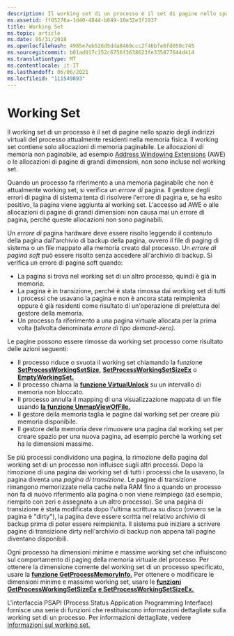 ```yaml
---
description: Il working set di un processo è il set di pagine nello spazio degli indirizzi virtuali del processo attualmente residenti nella memoria fisica.
ms.assetid: ff05276a-1d40-4844-b649-10e32e3f1937
title: Working Set
ms.topic: article
ms.date: 05/31/2018
ms.openlocfilehash: 4985e7eb526d5dda8469ccc2f46bfe6fd050c745
ms.sourcegitcommit: b01ad017c152c6756f3638623fe335877644d414
ms.translationtype: MT
ms.contentlocale: it-IT
ms.lasthandoff: 06/06/2021
ms.locfileid: "111549893"
---
```

# <a name="working-set"></a>Working Set

Il working set di un processo è il set di pagine nello spazio degli indirizzi virtuali del processo attualmente residenti nella memoria fisica. Il working set contiene solo allocazioni di memoria paginabile. Le allocazioni di memoria non paginabile, ad [](large-page-support.md) esempio [Address Windowing Extensions](address-windowing-extensions.md) (AWE) o le allocazioni di pagine di grandi dimensioni, non sono incluse nel working set.

Quando un processo fa riferimento a una memoria paginabile che non è attualmente working set, si verifica *un errore di* pagina. Il gestore degli errori di pagina di sistema tenta di risolvere l'errore di pagina e, se ha esito positivo, la pagina viene aggiunta al working set. L'accesso ad AWE o alle allocazioni di pagine di grandi dimensioni non causa mai un errore di pagina, perché queste allocazioni non sono paginabili.

Un *errore di* pagina hardware deve essere risolto leggendo il contenuto della pagina dall'archivio di backup della pagina, ovvero il file di paging di sistema o un file mappato alla memoria creato dal processo.  Un *errore di pagina soft* può essere risolto senza accedere all'archivio di backup. Si verifica un errore di pagina soft quando:

-   La pagina si trova nel working set di un altro processo, quindi è già in memoria.
-   La pagina è in transizione, perché è stata rimossa dai working set di tutti i processi che usavano la pagina e non è ancora stata reimpienita oppure è già residenti come risultato di un'operazione di prelettura del gestore della memoria.
-   Un processo fa riferimento a una pagina virtuale allocata per la prima volta (talvolta denominata *errore di tipo demand-zero).*

Le pagine possono essere rimosse da working set processo come risultato delle azioni seguenti:

-   Il processo riduce o svuota il working set chiamando la funzione [**SetProcessWorkingSetSize,**](/windows/win32/api/memoryapi/nf-memoryapi-setprocessworkingsetsize) [**SetProcessWorkingSetSizeEx**](/windows/win32/api/memoryapi/nf-memoryapi-setprocessworkingsetsizeex) o [**EmptyWorkingSet.**](/windows/win32/api/psapi/nf-psapi-emptyworkingset)
-   Il processo chiama la [**funzione VirtualUnlock**](/windows/win32/api/memoryapi/nf-memoryapi-virtualunlock) su un intervallo di memoria non bloccato.
-   Il processo annulla il mapping di una visualizzazione mappata di un file usando [**la funzione UnmapViewOfFile.**](/windows/win32/api/memoryapi/nf-memoryapi-unmapviewoffile)
-   Il gestore della memoria taglia le pagine dal working set per creare più memoria disponibile.
-   Il gestore della memoria deve rimuovere una pagina dal working set per creare spazio per una nuova pagina, ad esempio perché la working set ha le dimensioni massime.

Se più processi condividono una pagina, la rimozione della pagina dal working set di un processo non influisce sugli altri processi. Dopo la rimozione di una pagina dai working set di tutti i processi che la usavano, la pagina diventa una *pagina di transizione*. Le pagine di transizione rimangono memorizzate nella cache nella RAM fino a quando un processo non fa di nuovo riferimento alla pagina o non viene reimpiego (ad esempio, riempito con zeri e assegnato a un altro processo). Se una pagina di transizione è stata modificata dopo l'ultima scrittura su disco (ovvero se la pagina è "dirty"), la pagina deve essere scritta nel relativo archivio di backup prima di poter essere reimpienita. Il sistema può iniziare a scrivere pagine di transizione dirty nell'archivio di backup non appena tali pagine diventano disponibili.

Ogni processo ha dimensioni minime e massime working set che influiscono sul comportamento di paging della memoria virtuale del processo. Per ottenere la dimensione corrente del working set di un processo specificato, usare la [**funzione GetProcessMemoryInfo.**](/windows/win32/api/psapi/nf-psapi-getprocessmemoryinfo) Per ottenere o modificare le dimensioni minime e massime working set, usare le [**funzioni GetProcessWorkingSetSizeEx**](/windows/win32/api/memoryapi/nf-memoryapi-getprocessworkingsetsizeex) [**e SetProcessWorkingSetSizeEx.**](/windows/win32/api/memoryapi/nf-memoryapi-setprocessworkingsetsizeex)

L'interfaccia PSAPI (Process Status Application Programming Interface) fornisce una serie di funzioni che restituiscono informazioni dettagliate sulla working set di un processo. Per informazioni dettagliate, vedere [Informazioni sul working set.](../psapi/working-set-information.md)

 

 

